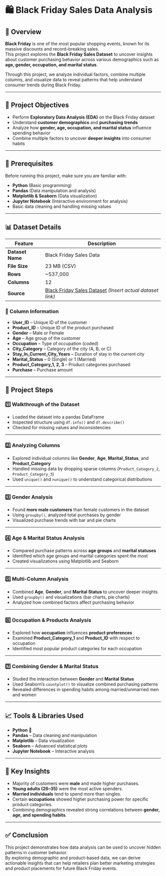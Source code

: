 # 🛍️ Black Friday Sales Data Analysis  

## 📖 Overview
**Black Friday** is one of the most popular shopping events, known for its massive discounts and record-breaking sales.  
This project explores the **Black Friday Sales Dataset** to uncover insights about customer purchasing behavior across various demographics such as **age, gender, occupation, and marital status**.  

Through this project, we analyze individual factors, combine multiple columns, and visualize data to reveal patterns that help understand consumer trends during Black Friday.  

---

## 🎯 Project Objectives
- Perform **Exploratory Data Analysis (EDA)** on the Black Friday dataset  
- Understand **customer demographics** and **purchasing trends**  
- Analyze how **gender, age, occupation, and marital status** influence spending behavior  
- Combine multiple factors to uncover **deeper insights** into consumer habits  

---

## 🧰 Prerequisites
Before running this project, make sure you are familiar with:  
- **Python** (Basic programming)  
- **Pandas** (Data manipulation and analysis)  
- **Matplotlib & Seaborn** (Data visualization)  
- **Jupyter Notebook** (Interactive environment for analysis)  
- Basic data cleaning and handling missing values  

---

## 📊 Dataset Details
| Feature | Description |
|----------|-------------|
| **Dataset Name** | Black Friday Sales Data |
| **File Size** | 23 MB (CSV) |
| **Rows** | ~537,000 |
| **Columns** | 12 |
| **Source** | [Black Friday Sales Dataset](#) *(Insert actual dataset link)* |

### 🧾 Column Information
- **User_ID** – Unique ID of the customer  
- **Product_ID** – Unique ID of the product purchased  
- **Gender** – Male or Female  
- **Age** – Age group of the customer  
- **Occupation** – Type of occupation (coded)  
- **City_Category** – Category of the city (A, B, or C)  
- **Stay_In_Current_City_Years** – Duration of stay in the current city  
- **Marital_Status** – 0 (Single) or 1 (Married)  
- **Product_Category_1, 2, 3** – Product categories purchased  
- **Purchase** – Purchase amount  

---

## 🧩 Project Steps

### 1️⃣ Walkthrough of the Dataset
- Loaded the dataset into a pandas DataFrame  
- Inspected structure using `df.info()` and `df.describe()`  
- Checked for missing values and inconsistencies  



---

### 2️⃣ Analyzing Columns
- Explored individual columns like **Gender**, **Age**, **Marital_Status**, and **Product_Category**  
- Handled missing data by dropping sparse columns (`Product_Category_2`, `Product_Category_3`)  
- Used `unique()` and `nunique()` to understand categorical distributions  



---

### 3️⃣ Gender Analysis
- Found **more male customers** than female customers in the dataset  
- Using `groupby()`, analyzed total purchases by gender  
- Visualized purchase trends with bar and pie charts  


---

### 4️⃣ Age & Marital Status Analysis
- Compared purchase patterns across **age groups** and **marital statuses**  
- Identified which age groups and marital categories spent the most  
- Created visualizations using Matplotlib and Seaborn  



---

### 5️⃣ Multi-Column Analysis
- Combined **Age**, **Gender**, and **Marital Status** to uncover deeper insights  
- Used `groupby()` and visualizations (bar charts, pie charts)  
- Analyzed how combined factors affect purchasing behavior  



---

### 6️⃣ Occupation & Products Analysis
- Explored how **occupation** influences **product preferences**  
- Examined **Product_Category_1** and **Product_ID** with respect to occupation  
- Identified most popular product categories for each occupation  



---

### 7️⃣ Combining Gender & Marital Status
- Studied the interaction between **Gender** and **Marital Status**  
- Used Seaborn’s `countplot()` to visualize combined purchasing patterns  
- Revealed differences in spending habits among married/unmarried men and women  



---

## 📈 Tools & Libraries Used
- **Python** 🐍  
- **Pandas** – Data cleaning and manipulation  
- **Matplotlib** – Data visualization  
- **Seaborn** – Advanced statistical plots  
- **Jupyter Notebook** – Interactive analysis  

---

## 🧠 Key Insights
- Majority of customers were **male** and made higher purchases.  
- **Young adults (26–35)** were the most active spenders.  
- **Married individuals** tend to spend more than singles.  
- Certain **occupations** showed higher purchasing power for specific product categories.  
- Combining demographics revealed strong correlations between **gender, age, and spending habits**.

---

## ✅ Conclusion
This project demonstrates how data analysis can be used to uncover hidden patterns in customer behavior.  
By exploring demographic and product-based data, we can derive actionable insights that can help retailers plan better marketing strategies and product placements for future Black Friday events.  


